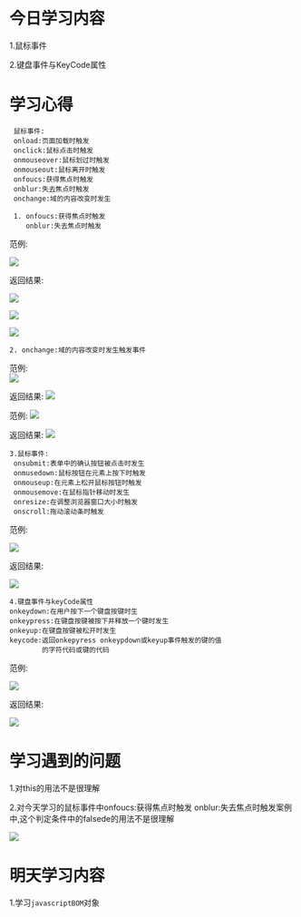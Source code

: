 # 今日学习内容

1.鼠标事件

2.键盘事件与KeyCode属性

# 学习心得

     鼠标事件:
     onload:页面加载时触发
     onclick:鼠标点击时触发
     onmouseover:鼠标划过时触发
     onmouseout:鼠标离开时触发
     onfoucs:获得焦点时触发
     onblur:失去焦点时触发
     onchange:域的内容改变时发生
     
     1. onfoucs:获得焦点时触发
        onblur:失去焦点时触发
 范例:
 
![](https://graph.baidu.com/resource/101d2e0fead68a7531c2501555682388.jpg)     

返回结果:

![](https://graph.baidu.com/resource/1016af37463753318e14301555683409.jpg)

![](https://graph.baidu.com/resource/101c245402a52ab43c0bd01555682597.jpg)

![](https://graph.baidu.com/resource/1013fe5e194155e24625a01555682850.jpg)

    2. onchange:域的内容改变时发生触发事件
范例:   
![](https://graph.baidu.com/resource/1011ebf4f299f8cd713c301555683506.jpg)   

返回结果:
![](https://graph.baidu.com/resource/10103b43b882eead3892001555683798.jpg)

范例:
![](https://graph.baidu.com/resource/1017a0ec1b6a0e05c1c6901555683731.jpg)

返回结果:
![](https://graph.baidu.com/resource/1018d8d799a9ea6abd9e801555683965.jpg)

    3.鼠标事件:
     onsubmit:表单中的确认按钮被点击时发生
     onmusedown:鼠标按钮在元素上按下时触发
     onmouseup:在元素上松开鼠标按钮时触发
     onmousemove:在鼠标指针移动时发生
     onresize:在调整浏览器窗口大小时触发
     onscroll:拖动滚动条时触发

范例:
   
![](https://graph.baidu.com/resource/1011609838a928577205d01555684510.jpg)   
   
返回结果:

![](https://graph.baidu.com/resource/101a710ce0d79ea73345801555684709.jpg)

    4.键盘事件与keyCode属性
    onkeydown:在用户按下一个键盘按键时生
    onkeypress:在键盘按键被按下并释放一个键时发生
    onkeyup:在键盘按键被松开时发生
    keycode:返回onkepyress onkeypdown或keyup事件触发的键的值
            的字符代码或键的代码
            
范例:

![](https://graph.baidu.com/resource/101793004b6f7650fcf8a01555685276.jpg)

返回结果:

![](https://graph.baidu.com/resource/10198c426a21c938c5d0201555685319.jpg)

# 学习遇到的问题

1.对this的用法不是很理解

2.对今天学习的鼠标事件中onfoucs:获得焦点时触发
        onblur:失去焦点时触发案例中,这个判定条件中的falsede的用法不是很理解

![](https://graph.baidu.com/resource/101e6470d4fde0278010d01555685498.jpg)

# 明天学习内容

1.学习`javascriptBOM`对象